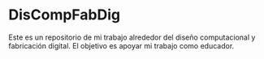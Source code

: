 # DisCompFabDig
Este es un repositorio de mi trabajo alrededor del diseño computacional y fabricación digital. El objetivo es apoyar mi trabajo como educador.

